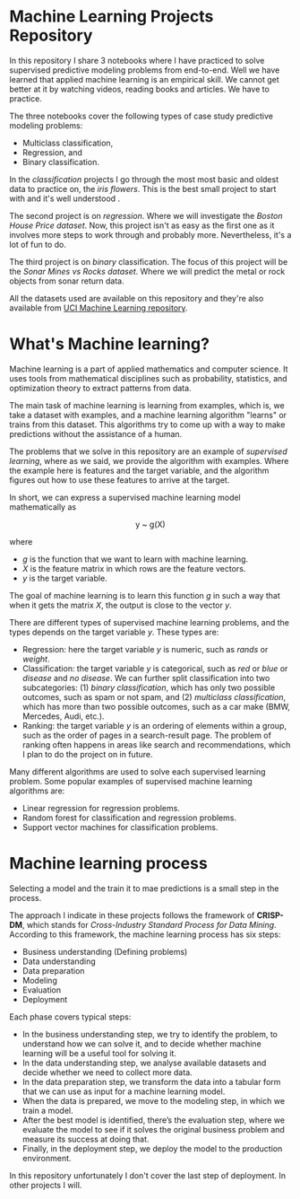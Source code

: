 # Machine Learning Projects Repository

In this repository I share 3 notebooks where I have practiced to solve supervised predictive modeling problems from end-to-end. Well we have learned that applied machine learning is an empirical skill. We cannot get better at it by watching videos, reading books and articles. We have to practice.

The three notebooks cover the following types of case study predictive modeling problems:
* Multiclass classification, 
* Regression, and
* Binary classification.

In the *classification* projects I go through the most most basic and oldest data to practice on, the *iris flowers*. This is the best small project to start with and it's well understood . 

The second project is on *regression*. Where we will investigate the *Boston House Price dataset*. Now, this project isn't as easy as the first one as it involves more steps to work through and probably more. Nevertheless, it's a lot of fun to do.

The third project is on *binary* classification. The focus of this project will be the *Sonar Mines vs Rocks dataset*. Where we will predict the metal or rock objects from sonar return data.

All the datasets used are available on this repository and they're also available from [UCI Machine Learning repository](https://goo.gl/mLmoIz).

# What's Machine learning?
Machine learning is a part of applied mathematics and computer science. 
It uses tools from mathematical disciplines such as probability, 
statistics, and optimization theory to extract patterns from data.

The main task of machine learning is learning from examples, which is, we take a dataset with examples, and a machine learning algorithm "learns" or trains from this dataset. This algorithms try to come up with a way to make predictions without the assistance of a human.

The problems that we solve in this repository are an example of *supervised learning*, where as we said, we provide the algorithm with examples. Where the example here is features and the target variable, and the algorithm figures out how to use these features to arrive at the target.

In short, we can express a supervised machine learning model 
mathematically as
<br>
<p align="center">
y ~ g(X)
</p>

where
* *g* is the function that we want to learn with machine learning.
* *X* is the feature matrix in which rows are the feature vectors.
* *y* is the target variable.

The goal of machine learning is to learn this function *g* in such a way 
that when it gets the matrix *X*, the output is close to the vector *y*.

There are different types of supervised machine learning problems, and 
the types depends on the target variable *y*. These types are:
* Regression: here the target variable *y* is numeric, such as *rands* or  *weight*.
* Classification: the target variable *y* is categorical, such as *red*  or *blue* or *disease* and *no disease*. We can further split  classification into two subcategories: (1) *binary classification*, which has only two possible outcomes, such as spam or not spam, and (2) *multiclass classification*, which has more than two possible outcomes, such as a car make (BMW, Mercedes, Audi, etc.).
* Ranking: the target variable *y* is an ordering of elements within a group, such as the order of pages in a search-result page. The problem of ranking often happens in areas like search and recommendations, which I plan to do the project on in future.

Many different algorithms are used to solve each supervised learning problem. Some popular examples of supervised machine learning algorithms are:
* Linear regression for regression problems.
* Random forest for classification and regression problems.
* Support vector machines for classification problems.

# Machine learning process
Selecting a model and the train it to mae predictions is a small step in the process.

The approach I indicate in these projects follows the framework of 
**CRISP-DM**, which stands for *Cross-Industry Standard Process for Data Mining*. According to this framework, the machine learning process has six steps:
* Business understanding (Defining problems)
* Data understanding
* Data preparation
* Modeling
* Evaluation
* Deployment

Each phase covers typical steps:
* In the business understanding step, we try to identify the problem, to understand how we can solve it, and to decide whether machine learning will be a useful tool for solving it.
* In the data understanding step, we analyse available datasets and decide whether we need to collect more data.
* In the data preparation step, we transform the data into a tabular form that we can use as input for a machine learning model.
* When the data is prepared, we move to the modeling step, in which we train a model.
* After the best model is identified, there’s the evaluation step, where we evaluate the model to see if it solves the original business problem and measure its success at doing that.
* Finally, in the deployment step, we deploy the model to the production environment.

In this repository unfortunately I don't cover the last step of deployment. In other projects I will.